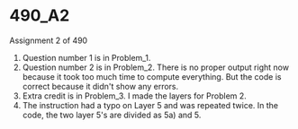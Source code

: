 # 490_A2
Assignment 2 of 490
1. Question number 1 is in Problem_1.
2. Question number 2 is in Problem_2. There is no proper output right now because it took too much time to compute everything. But the code is correct because it didn't show any errors.
3. Extra credit is in Problem_3. I made the layers for Problem 2.
4. The instruction had a typo on Layer 5 and was repeated twice. In the code, the two layer 5's are divided as 5a) and 5.
